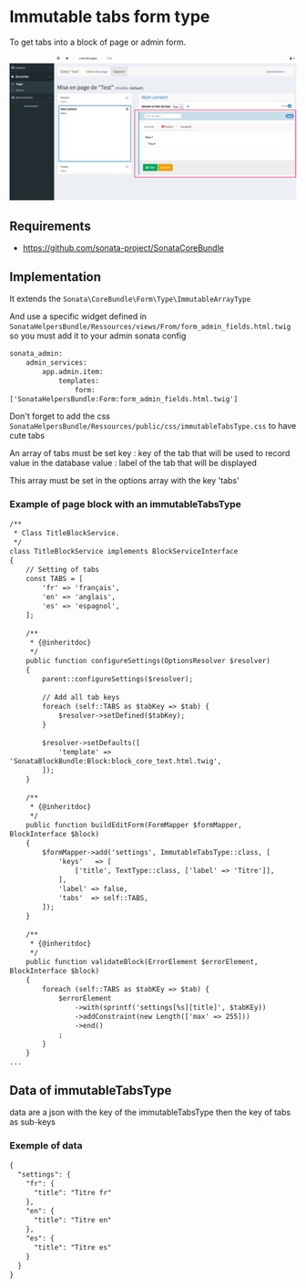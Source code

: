 # Immutable tabs form type

To get tabs into a block of page or admin form.

![immutable-tabs-type.png](img/immutable-tabs-type.png)

## Requirements

- https://github.com/sonata-project/SonataCoreBundle

## Implementation

It extends the `Sonata\CoreBundle\Form\Type\ImmutableArrayType`

And use a specific widget defined in `SonataHelpersBundle/Ressources/views/From/form_admin_fields.html.twig` so you must add it to your admin sonata config

```
sonata_admin:
    admin_services:
        app.admin.item:
            templates:
                form: ['SonataHelpersBundle:Form:form_admin_fields.html.twig']
```

Don't forget to add the css `SonataHelpersBundle/Ressources/public/css/immutableTabsType.css` to have cute tabs

An array of tabs must be set
 key :   key of the tab that will be used to record value in the database
 value : label of the tab that will be displayed

This array must be set in the options array with the key 'tabs'

### Example of page block with an immutableTabsType

```
/**
 * Class TitleBlockService.
 */
class TitleBlockService implements BlockServiceInterface
{
    // Setting of tabs
    const TABS = [
        'fr' => 'français',
        'en' => 'anglais',
        'es' => 'espagnol',
    ];

    /**
     * {@inheritdoc}
     */
    public function configureSettings(OptionsResolver $resolver)
    {
        parent::configureSettings($resolver);

        // Add all tab keys
        foreach (self::TABS as $tabKey => $tab) {
            $resolver->setDefined($tabKey);
        }

        $resolver->setDefaults([
            'template' => 'SonataBlockBundle:Block:block_core_text.html.twig',
        ]);
    }

    /**
     * {@inheritdoc}
     */
    public function buildEditForm(FormMapper $formMapper, BlockInterface $block)
    {
        $formMapper->add('settings', ImmutableTabsType::class, [
            'keys'   => [
                ['title', TextType::class, ['label' => 'Titre']],
            ],
            'label' => false,
            'tabs'  => self::TABS,
        ]);
    }

    /**
     * {@inheritdoc}
     */
    public function validateBlock(ErrorElement $errorElement, BlockInterface $block)
    {
        foreach (self::TABS as $tabKEy => $tab) {
            $errorElement
                ->with(sprintf('settings[%s][title]', $tabKEy))
                ->addConstraint(new Length(['max' => 255]))
                ->end()
            ;
        }
    }
...
```

## Data of immutableTabsType

data are a json with the key of the immutableTabsType then the key of tabs as sub-keys

### Exemple of data

```
{
  "settings": {
    "fr": {
      "title": "Titre fr"
    },
    "en": {
      "title": "Titre en"
    },
    "es": {
      "title": "Titre es"
    }
  }
}
```
